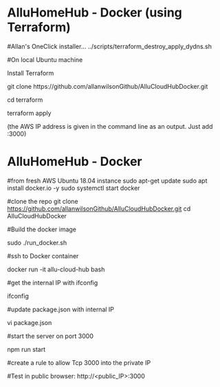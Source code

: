 # AlluHomeHub - Docker (using Terraform)

#Allan's OneClick installer...
../scripts/terraform_destroy_apply_dydns.sh

#On local Ubuntu machine
<p>Install Terraform</p>
<p>git clone https://github.com/allanwilsonGithub/AlluCloudHubDocker.git</p>
<p>cd terraform</p>
<p>terraform apply</p>

<p>(the AWS IP address is given in the command line as an output. Just add :3000)</p>

# AlluHomeHub - Docker

#from fresh AWS Ubuntu 18.04 instance
sudo apt-get update
sudo apt install docker.io -y
sudo systemctl start docker

#clone the repo
git clone https://github.com/allanwilsonGithub/AlluCloudHubDocker.git
cd AlluCloudHubDocker

#Build the docker image
<p>sudo ./run_docker.sh</p>

#ssh to Docker container
<p>docker run -it allu-cloud-hub bash</p>

#get the internal IP with ifconfig
<p>ifconfig</p>
#update package.json with internal IP
<p>vi package.json</p>
#start the server on port 3000
<p>npm run start</p>

#create a rule to allow Tcp 3000 into the private IP


#Test in public browser: http://<public_IP>:3000
